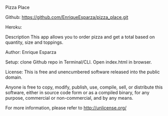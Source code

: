 Pizza Place

Github: https://github.com/EnriqueEsparza/pizza_place.git

Heroku:

Description This app allows you to order pizza and get a total based on quantity, size and toppings.

Author: Enrique Esparza

Setup: clone Github repo in Terminal/CLI. Open index.html in browser.

License: This is free and unencumbered software released into the public domain.

Anyone is free to copy, modify, publish, use, compile, sell, or distribute this software, either in source code form or as a compiled binary, for any purpose, commercial or non-commercial, and by any means.

For more information, please refer to http://unlicense.org/
